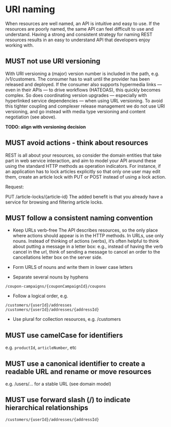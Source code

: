 # URI naming

When resources are well named, an API is intuitive and easy to use.
If the resources are poorly named, the same API can feel difficult to use and understand.
Having a strong and consistent strategy for naming REST resources results in an easy to understand API that developers enjoy working with.

## MUST not use URI versioning

With URI versioning a (major) version number is included in the path, e.g. /v1/customers.
The consumer has to wait until the provider has been released and deployed.
If the consumer also supports hypermedia links — even in their APIs — to drive workflows (HATEOAS), this quickly becomes complex.
So does coordinating version upgrades — especially with hyperlinked service dependencies — when using URL versioning.
To avoid this tighter coupling and complexer release management we do not use URI versioning, and go instead with media type versioning and content negotiation (see above).

**TODO: align with versioning decision**

## MUST avoid actions - think about resources

REST is all about your resources, so consider the domain entities that take part in web service interaction, and aim to model your API around these using the standard HTTP methods as operation indicators.
For instance, if an application has to lock articles explicitly so that only one user may edit them, create an article lock with PUT or POST instead of using a lock action.

Request:

PUT /article-locks/{article-id}
The added benefit is that you already have a service for browsing and filtering article locks.

## MUST follow a consistent naming convention

* Keep URLs verb-free
The API describes resources, so the only place where actions should appear is in the HTTP methods.
In URLs, use only nouns.
Instead of thinking of actions (verbs), it’s often helpful to think about putting a message in a letter box: e.g., instead of having the verb cancel in the url, think of sending a message to cancel an order to the cancellations letter box on the server side.

* Form URLS of nouns and write them in lower case letters
* Separate several nouns by hyphens

`/coupon-campaigns/{couponCampaignId}/coupons`

* Follow a logical order, e.g.

`/customers/{userId}/addresses`
`/customers/{userId}/addresses/{addressId}`

* Use plural for collection resources, e.g. /customers

## MUST use camelCase for identifiers

e.g. `productId`, `articleNumber`, etc

## MUST use a canonical identifier to create a readable URL and rename or move resources 

e.g.  /users/... for a stable URL (see domain model)

## MUST use forward slash (/) to indicate hierarchical relationships

`/customers/{userId}/addresses/{addressId}`
